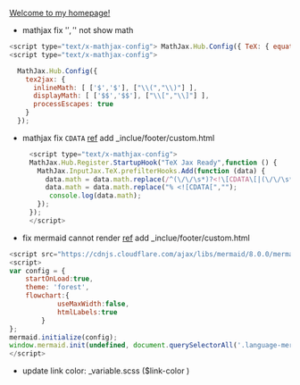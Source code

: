 [Welcome to my homepage!](https://chchoiw.github.io/)
- mathjax fix '$','$' not show math

```javascript
<script type="text/x-mathjax-config"> MathJax.Hub.Config({ TeX: { equationNumbers: { autoNumber: "all" } } }); </script>
<script type="text/x-mathjax-config">

  MathJax.Hub.Config({
    tex2jax: {
      inlineMath: [ ['$','$'], ["\\(","\\)"] ],
      displayMath: [ ['$$','$$'], ["\\[","\\]"] ],
      processEscapes: true
    }
  });

``` 
- mathjax fix ```CDATA```
  [ref](https://groups.google.com/forum/#!topic/mathjax-users/AS6swTZzyWY)
add _inclue/footer/custom.html
```javascript
     <script type="text/x-mathjax-config">
     MathJax.Hub.Register.StartupHook("TeX Jax Ready",function () {
       MathJax.InputJax.TeX.prefilterHooks.Add(function (data) {
         data.math = data.math.replace(/^(\/\/\s*)?<!\[CDATA\[|(\/\/\s*)?\]\]>$/g, '');
         data.math = data.math.replace("% <![CDATA[",""); 
          console.log(data.math);
       });
     });
     </script>
```

- fix mermaid cannot render
  [ref](https://github.com/mermaid-js/mermaid/issues/772)
add _inclue/footer/custom.html
```javascript
<script src="https://cdnjs.cloudflare.com/ajax/libs/mermaid/8.0.0/mermaid.min.js"></script>
<script>
var config = {
    startOnLoad:true,
    theme: 'forest',
    flowchart:{
            useMaxWidth:false,
            htmlLabels:true
        }
};
mermaid.initialize(config);
window.mermaid.init(undefined, document.querySelectorAll('.language-mermaid'));
</script>

```

- update link color: _variable.scss ($link-color  )
